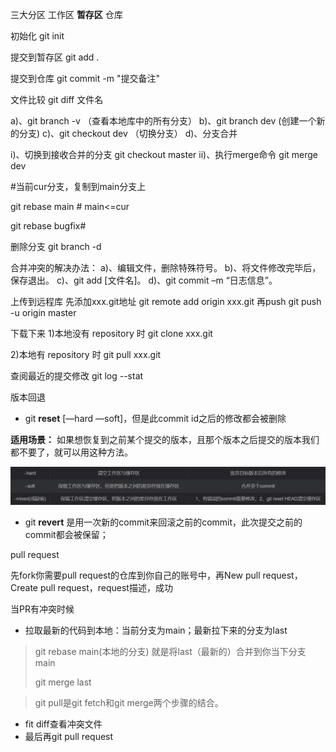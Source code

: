 三大分区  工作区 **暂存区**  仓库

初始化
git init

提交到暂存区
git add .

提交到仓库
git commit -m "提交备注"

文件比较
git diff 文件名



a)、git branch -v （查看本地库中的所有分支）
b)、git branch dev (创建一个新的分支)
c)、git checkout dev （切换分支）
d)、分支合并

i)、切换到接收合并的分支
git checkout master
ii)、执行merge命令
git merge dev



#当前cur分支，复制到main分支上

git rebase main  # main<=cur

git rebase bugfix#





删除分支
git branch -d



合并冲突的解决办法：
a)、编辑文件，删除特殊符号。
b)、将文件修改完毕后，保存退出。
c)、git add [文件名]。
d)、git commit –m “日志信息”。



上传到远程库
先添加xxx.git地址
git remote add origin xxx.git
再push
git push -u origin master



下载下来
1)本地没有 repository 时
git clone xxx.git

2)本地有 repository 时
git pull xxx.git



查阅最近的提交修改
git log --stat



版本回退

- git **reset** [—hard  —soft]，但是此commit id之后的修改都会被删除

 **适用场景：** 如果想恢复到之前某个提交的版本，且那个版本之后提交的版本我们都不要了，就可以用这种方法。

![image-20220829193534509](images/image-20220829193534509.png)

- git **revert** 是用一次新的commit来回滚之前的commit，此次提交之前的commit都会被保留；



pull request

先fork你需要pull request的仓库到你自己的账号中，再New pull request，Create pull request，request描述，成功

当PR有冲突时候

- 拉取最新的代码到本地：当前分支为main；最新拉下来的分支为last

> git rebase main(本地的分支) 就是将last（最新的）合并到你当下分支main
>
> git merge last

> git pull是git fetch和git merge两个步骤的结合。

- fit  diff查看冲突文件
- 最后再git pull request
